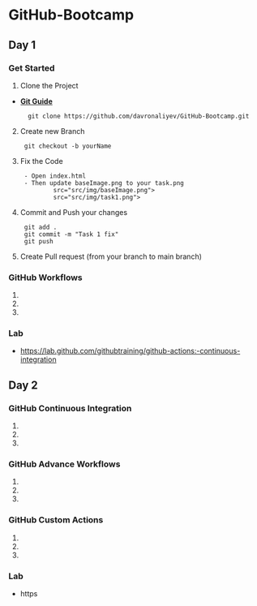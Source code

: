 # GitHub-Bootcamp

## Day 1 
### Get Started

1. Clone the Project

- [**Git Guide**](/git.md)

        git clone https://github.com/davronaliyev/GitHub-Bootcamp.git
        
2. Create new Branch

        git checkout -b yourName

3. Fix the Code

        - Open index.html
        - Then update baseImage.png to your task.png
                src="src/img/baseImage.png">
                src="src/img/task1.png"> 

4. Commit and Push your changes

        git add .
        git commit -m "Task 1 fix"
        git push

5. Create Pull request (from your branch to main branch)


### GitHub Workflows

1.
2.
3.

### Lab 

- https://lab.github.com/githubtraining/github-actions:-continuous-integration

## Day 2
### GitHub Continuous Integration

1.
2.
3.

### GitHub Advance Workflows

1.
2.
3.

### GitHub Custom Actions

1.
2.
3.

### Lab 

- https

